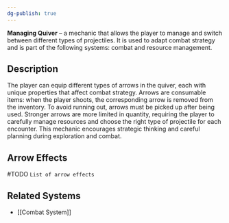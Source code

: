 ```yaml
---
dg-publish: true
---
```

**Managing Quiver** – a mechanic that allows the player to manage and switch between different types of projectiles. It is used to adapt combat strategy and is part of the following systems: combat and resource management.
## Description
The player can equip different types of arrows in the quiver, each with unique properties that affect combat strategy. Arrows are consumable items: when the player shoots, the corresponding arrow is removed from the inventory. To avoid running out, arrows must be picked up after being used. Stronger arrows are more limited in quantity, requiring the player to carefully manage resources and choose the right type of projectile for each encounter. This mechanic encourages strategic thinking and careful planning during exploration and combat.
## Arrow Effects

#TODO `List of arrow effects`

## Related Systems
- [[Combat System]]
